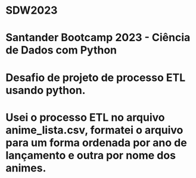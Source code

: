 # SDW2023
# Santander Bootcamp 2023 - Ciência de Dados com Python
# Desafio de projeto de processo ETL usando python.
# Usei o processo ETL no arquivo anime_lista.csv, formatei o arquivo para um forma ordenada por ano de lançamento e outra por nome dos animes.


